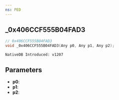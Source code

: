 ```yaml
---
ns: PED
---
```

## _0x406CCF555B04FAD3

```c
// 0x406CCF555B04FAD3
void _0x406CCF555B04FAD3(Any p0, Any p1, Any p2);
```

```
NativeDB Introduced: v1207
```

## Parameters
* **p0**:
* **p1**:
* **p2**:
